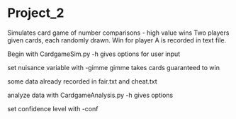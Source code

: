 # Project_2

Simulates card game of number comparisons - high value wins
Two players given cards, each randomly drawn. Win for player A is recorded in text file.

Begin with CardgameSim.py
-h gives options for user input

set nuisance variable with -gimme
gimme takes cards guaranteed to win

some data already recorded in fair.txt and cheat.txt

analyze data with CardgameAnalysis.py
-h gives options

set confidence level with -conf
